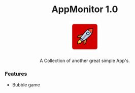<h1 align="center">AppMonitor 1.0</h1>

<p align="center"><img src="https://github.com/BeeTrain/Rocket-Science-App/blob/master/app/src/main/ic_launcher-web.png" width="100" height="100"></p>
<p align="center">A Collection of another great simple App's.</p>

### Features

 - Bubble game